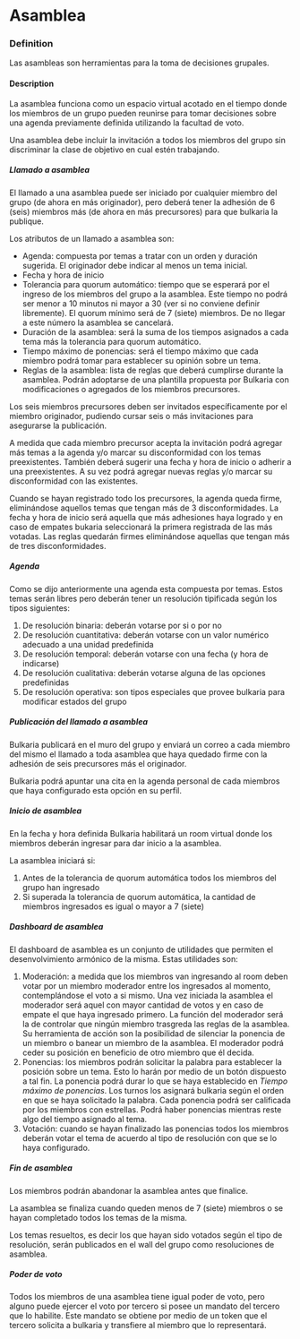 Asamblea
======

### Definition
Las asambleas son herramientas para la toma de decisiones grupales. 

#### Description
La asamblea funciona como un espacio virtual acotado en el tiempo donde los miembros de un grupo pueden reunirse para tomar decisiones sobre una agenda previamente definida utilizando la facultad de voto.

Una asamblea debe incluir la invitación a todos los miembros del grupo sin discriminar la clase de objetivo en cual estén trabajando.

##### Llamado a asamblea
El llamado a una asamblea puede ser iniciado por cualquier miembro del grupo (de ahora en más originador), pero deberá tener la adhesión de 6 (seis) miembros más (de ahora en más precursores) para que bulkaria la publique.

Los atributos de un llamado a asamblea son:
* Agenda: compuesta por temas a tratar con un orden y duración sugerida. El originador debe indicar al menos un tema inicial.
* Fecha y hora de inicio
* Tolerancia para quorum automático: tiempo que se esperará por el ingreso de los miembros del grupo a la asamblea. Este tiempo no podrá ser menor a 10 minutos ni mayor a 30 (ver si no conviene definir libremente). El quorum mínimo será de 7 (siete) miembros. De no llegar a este número la asamblea se cancelará.
* Duración de la asamblea: será la suma de los tiempos asignados a cada tema más la tolerancia para quorum automático.
* Tiempo máximo de ponencias: será el tiempo máximo que cada miembro podrá tomar para establecer su opinión sobre un tema.
* Reglas de la asamblea: lista de reglas que deberá cumplirse durante la asamblea. Podrán adoptarse de una plantilla propuesta por Bulkaria con modificaciones o agregados de los miembros precursores.

Los seis miembros precursores deben ser invitados específicamente por el miembro originador, pudiendo cursar seis o más invitaciones para asegurarse la publicación.

A medida que cada miembro precursor acepta la invitación podrá agregar más temas a la agenda y/o marcar su disconformidad con los temas preexistentes. También deberá sugerir una fecha y hora de inicio o adherir a una preexistentes. A su vez podrá agregar nuevas reglas y/o marcar su disconformidad con las existentes.

Cuando se hayan registrado todo los precursores, la agenda queda firme, eliminándose aquellos temas que tengan más de 3 disconformidades. La fecha y hora de inicio será aquella que más adhesiones haya logrado y en caso de empates bukaria seleccionará la primera registrada de las más votadas. Las reglas quedarán firmes eliminándose aquellas que tengan más de tres disconformidades. 

##### Agenda
Como se dijo anteriormente una agenda esta compuesta por temas. Estos temas serán libres pero deberán tener un resolución tipificada según los tipos siguientes:

1. De resolución binaria: deberán votarse por si o por no
2. De resolución cuantitativa: deberán votarse con un valor numérico adecuado a una unidad predefinida
4. De resolución temporal: deberán votarse con una fecha (y hora de indicarse)
5. De resolución cualitativa: deberán votarse alguna de las opciones predefinidas
5. De resolución operativa: son tipos especiales que provee bulkaria para modificar estados del grupo

##### Publicación del llamado a asamblea
Bulkaria publicará en el muro del grupo y enviará un correo a cada miembro del mismo el llamado a toda asamblea que haya quedado firme con la adhesión de seis precursores más el originador.

Bulkaria podrá apuntar una cita en la agenda personal de cada miembros que haya configurado esta opción en su perfil.

##### Inicio de asamblea
En la fecha y hora definida Bulkaria habilitará un room virtual donde los miembros deberán ingresar para dar inicio a la asamblea.

La asamblea iniciará si:
1. Antes de la tolerancia de quorum automática todos los miembros del grupo han ingresado
1. Si superada la tolerancia de quorum automática, la cantidad de miembros ingresados es igual o mayor a 7 (siete)

##### Dashboard de asamblea
El dashboard de asamblea es un conjunto de utilidades que permiten el desenvolvimiento armónico de la misma. Estas utilidades son:

1. Moderación: a medida que los miembros van ingresando al room deben votar por un miembro moderador entre los ingresados al momento, contemplándose el voto a si mismo. Una vez iniciada la asamblea el moderador será aquel con mayor cantidad de votos y en caso de empate el que haya ingresado primero. La función del moderador será la de controlar que ningún miembro trasgreda las reglas de la asamblea. Su herramienta de acción son la posibilidad de silenciar la ponencia de un miembro o banear un miembro de la asamblea. El moderador podrá ceder su posición en beneficio de otro miembro que él decida.
1. Ponencias: los miembros podrán solicitar la palabra para establecer la posición sobre un tema. Esto lo harán por medio de un botón dispuesto a tal fin. La ponencia podrá durar lo que se haya establecido en _Tiempo máximo de ponencias_. Los turnos los asignará bulkaria según el orden en que se haya solicitado la palabra. Cada ponencia podrá ser calificada por los miembros con estrellas. Podrá haber ponencias mientras reste algo del tiempo asignado al tema.
1. Votación: cuando se hayan finalizado las ponencias todos los miembros deberán votar el tema de acuerdo al tipo de resolución con que se lo haya configurado.

##### Fin de asamblea
Los miembros podrán abandonar la asamblea antes que finalice.

La asamblea se finaliza cuando queden menos de 7 (siete) miembros o se hayan completado todos los temas de la misma.

Los temas resueltos, es decir los que hayan sido votados según el tipo de resolución, serán publicados en el wall del grupo como resoluciones de asamblea.

##### Poder de voto
Todos los miembros de una asamblea tiene igual poder de voto, pero alguno puede ejercer el voto por tercero si posee un mandato del tercero que lo habilite. Este mandato se obtiene por medio de un token que el tercero solicita a bulkaria y transfiere al miembro que lo representará. 
